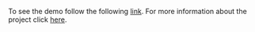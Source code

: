 To see the demo follow the following [link](https://dkasinets.github.io./).
For more information about the project click [here](https://devpost.com/software/beacon-mu8bt1).
